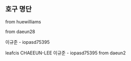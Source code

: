 ## 호구 명단

from huewilliams

from daeun28

이규준 - iopasd75395

leafcis
CHAEEUN-LEE
이규준 - iopasd75395
from daeun2